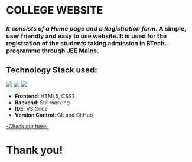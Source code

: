 # COLLEGE WEBSITE
### *It consists of a Home page and a Registration form*. A simple, user friendly and easy to use website. It is used for the registration of the students taking admission in BTech. programme through JEE Mains.

## Technology Stack used:
<img src="https://img.shields.io/badge/html5%20-%23E34F26.svg?&style=for-the-badge&logo=html5&logoColor=white"/> <img src="https://img.shields.io/badge/css3%20-%231572B6.svg?&style=for-the-badge&logo=css3&logoColor=white"/>
  <img src="https://img.shields.io/badge/github%20-%23121011.svg?&style=for-the-badge&logo=github&logoColor=white"/> 
  
- **Frontend**: HTML5, CSS3
- **Backend**: Still working
- **IDE**: VS Code
- **Version Control**: Git and GitHub

<a href="https://neerajchatterjee.github.io/HTML-and-CSS-Project-1-/."> -Check our here-</a>

# Thank you!
